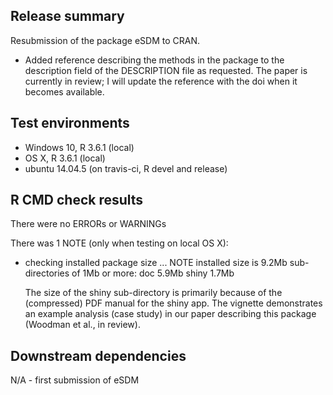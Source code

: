 ## Release summary
Resubmission of the package eSDM to CRAN. 
* Added reference describing the methods in the package to the description field of the DESCRIPTION file as requested. The paper is currently in review; I will update the reference with the doi when it becomes available.

## Test environments
* Windows 10, R 3.6.1 (local)
* OS X, R 3.6.1 (local)
* ubuntu 14.04.5 (on travis-ci, R devel and release)

## R CMD check results
There were no ERRORs or WARNINGs

There was 1 NOTE (only when testing on local OS X):

* checking installed package size ... NOTE
    installed size is  9.2Mb
    sub-directories of 1Mb or more:
      doc     5.9Mb
      shiny   1.7Mb

  The size of the shiny sub-directory is primarily because of the (compressed) PDF manual for the shiny app. The vignette demonstrates an example analysis (case study) in our paper describing this package (Woodman et al., in review). 

## Downstream dependencies
N/A - first submission of eSDM
